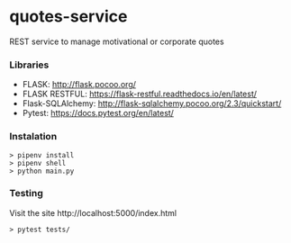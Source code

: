 # quotes-service
REST service to manage motivational or corporate quotes

### Libraries

- FLASK: http://flask.pocoo.org/
- FLASK RESTFUL: https://flask-restful.readthedocs.io/en/latest/
- Flask-SQLAlchemy: http://flask-sqlalchemy.pocoo.org/2.3/quickstart/
- Pytest: https://docs.pytest.org/en/latest/

### Instalation

```shell
> pipenv install  
> pipenv shell
> python main.py
```

### Testing

Visit the site
http://localhost:5000/index.html

```shell
> pytest tests/
```

